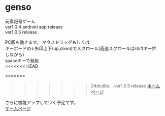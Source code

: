 # genso
元素記号ゲーム  
ver1.0.4 android app release  
ver1.0.5 release  

PC版も動きます。
マウスドラッグもしくは  
キーボードの↓矢印上下(up,down)でスクロール(高速スクロールはshiftキー押しながら）  
spaceキーで発射  
<<<<<<< HEAD

=======
>>>>>>> 24dcd8e... ver1.0.5 release
[ホームページ](http://cooyou.github.io/genso/)  

さらに機能アップしていく予定です。  
[ゲームページ](http://cooyou.github.io/genso/www/genso.html)  

